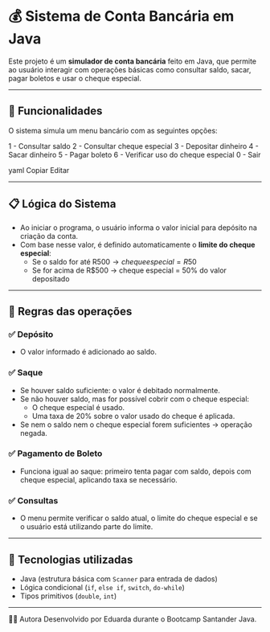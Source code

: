 # 💰 Sistema de Conta Bancária em Java

Este projeto é um **simulador de conta bancária** feito em Java, que permite ao usuário interagir com operações básicas como consultar saldo, sacar, pagar boletos e usar o cheque especial.

---

## 🚀 Funcionalidades

O sistema simula um menu bancário com as seguintes opções:

1 - Consultar saldo
2 - Consultar cheque especial
3 - Depositar dinheiro
4 - Sacar dinheiro
5 - Pagar boleto
6 - Verificar uso do cheque especial
0 - Sair

yaml
Copiar
Editar

---

## 📋 Lógica do Sistema

- Ao iniciar o programa, o usuário informa o valor inicial para depósito na criação da conta.
- Com base nesse valor, é definido automaticamente o **limite do cheque especial**:
  - Se o saldo for até R$500 → cheque especial = R$50
  - Se for acima de R$500 → cheque especial = 50% do valor depositado

---

## 💼 Regras das operações

### ✅ Depósito
- O valor informado é adicionado ao saldo.

### ✅ Saque
- Se houver saldo suficiente: o valor é debitado normalmente.
- Se não houver saldo, mas for possível cobrir com o cheque especial:
  - O cheque especial é usado.
  - Uma taxa de 20% sobre o valor usado do cheque é aplicada.
- Se nem o saldo nem o cheque especial forem suficientes → operação negada.

### ✅ Pagamento de Boleto
- Funciona igual ao saque: primeiro tenta pagar com saldo, depois com cheque especial, aplicando taxa se necessário.

### ✅ Consultas
- O menu permite verificar o saldo atual, o limite do cheque especial e se o usuário está utilizando parte do limite.

---

## 🧠 Tecnologias utilizadas

- Java (estrutura básica com `Scanner` para entrada de dados)
- Lógica condicional (`if`, `else if`, `switch`, `do-while`)
- Tipos primitivos (`double`, `int`)

---

👩‍💻 Autora
Desenvolvido por Eduarda durante o Bootcamp Santander Java.
